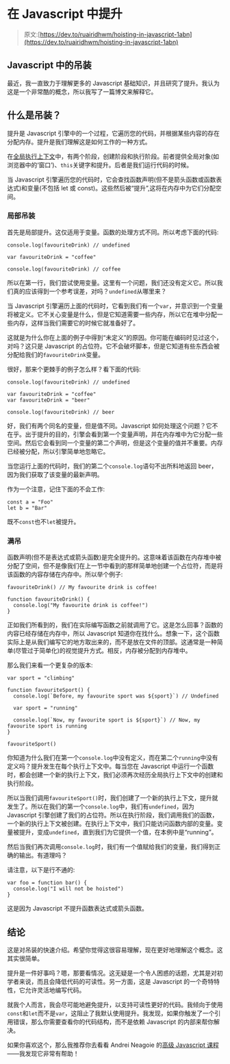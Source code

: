 # 在 Javascript 中提升

> 原文:[https://dev.to/ruairidhwm/hoisting-in-javascript-1abn](https://dev.to/ruairidhwm/hoisting-in-javascript-1abn)

## Javascript 中的吊装

最近，我一直致力于理解更多的 Javascript 基础知识，并且研究了提升。我认为这是一个非常酷的概念，所以我写了一篇博文来解释它。

## [](#what-is-hoisting)什么是吊装？

提升是 Javascript 引擎中的一个过程，它遍历您的代码，并根据某些内容的存在分配内存。提升是我们理解这是如何工作的一种方式。

在[全局执行上下文](http://davidshariff.com/blog/what-is-the-execution-context-in-javascript/)中，有两个阶段，创建阶段和执行阶段。前者提供全局对象(如浏览器中的‘窗口’)、`this`关键字和提升。后者是我们运行代码的时候。

当 Javascript 引擎遍历您的代码时，它会查找函数声明(但不是箭头函数或函数表达式)和变量(不包括 let 或 const)。这些然后被“提升”,这将在内存中为它们分配空间。

### [](#partial-hoisting)局部吊装

首先是局部提升。这仅适用于变量。函数的处理方式不同。所以考虑下面的代码:

```
console.log(favouriteDrink) // undefined

var favouriteDrink = "coffee"

console.log(favouriteDrink) // coffee 
```

所以在第一行，我们尝试使用变量。这里有一个问题，我们还没有定义它。所以我们真的应该得到一个参考误差，对吗？`undefined`从哪里来？

当 Javascript 引擎遍历上面的代码时，它看到我们有一个`var`，并意识到一个变量将被定义。它不关心变量是什么，但是它知道需要一些内存，所以它在堆中分配一些内存，这样当我们需要它的时候它就准备好了。

这就是为什么你在上面的例子中得到“未定义”的原因。你可能在编码时见过这个，对吗？这只是 Javascript 的占位符。它不会破坏脚本，但是它知道有些东西会被分配给我们的`favouriteDrink`变量。

很好，那来个更棘手的例子怎么样？看下面的代码:

```
console.log(favouriteDrink) // undefined

var favouriteDrink = "coffee"
var favouriteDrink = "beer"

console.log(favouriteDrink) // beer 
```

好，我们有两个同名的变量，但是值不同。Javascript 如何处理这个问题？它不在乎。出于提升的目的，引擎会看到第一个变量声明，并在内存堆中为它分配一些空间。然后它会看到同一个变量的第二个声明，但是这个变量的值并不重要。内存已经被分配，所以引擎简单地忽略它。

当您运行上面的代码时，我们的第二个`console.log`语句不出所料地返回 beer，因为我们获取了该变量的最新声明。

作为一个注意，记住下面的不会工作:

```
const a = "Foo"
let b = "Bar" 
```

既不`const`也不`let`被提升。

### [](#full-hoisting)满吊

函数声明(但不是表达式或箭头函数)是完全提升的。这意味着该函数在内存堆中被分配了空间，但不是像我们在上一节中看到的那样简单地创建一个占位符，而是将该函数的内容存储在内存中。所以举个例子:

```
favouriteDrink() // My favourite drink is coffee!

function favouriteDrink() {
  console.log("My favourite drink is coffee!")
} 
```

正如我们所看到的，我们在实际编写函数之前就调用了它。这是怎么回事？函数的内容已经存储在内存中，所以 Javascript 知道你在找什么。想象一下，这个函数实际上是从我们编写它的地方取出来的，而不是放在文件的顶部。这通常是一种简单(尽管过于简单化)的视觉提升方式。相反，内存被分配到内存堆中。

那么我们来看一个更复杂的版本:

```
var sport = "climbing"

function favouriteSport() {
  console.log(`Before, my favourite sport was ${sport}`) // Undefined

  var sport = "running"

  console.log(`Now, my favourite sport is ${sport}`) // Now, my favourite sport is running
}

favouriteSport() 
```

你知道为什么我们在第一个`console.log`中没有定义，而在第二个`running`中没有定义吗？提升发生在每个执行上下文中。每当您在 Javascript 中运行一个函数时，都会创建一个新的执行上下文，我们必须再次经历全局执行上下文中的创建和执行阶段。

所以当我们调用`favouriteSport()`时，我们创建了一个新的执行上下文，提升就发生了。所以在我们的第一个`console.log`中，我们有`undefined`，因为 Javascript 引擎创建了我们的占位符。所以在执行阶段，我们调用我们的函数，一个新的执行上下文被创建。在执行上下文中，我们只能访问函数内部的变量。变量被提升，变成`undefined`，直到我们为它提供一个值，在本例中是“running”。

然后当我们再次调用`console.log`时，我们有一个值赋给我们的变量，我们得到正确的输出。有道理吗？

请注意，以下是行不通的:

```
var foo = function bar() {
  console.log("I will not be hoisted")
} 
```

这是因为 Javascript 不提升函数表达式或箭头函数。

## [](#conclusion)结论

这是对吊装的快速介绍。希望你觉得这很容易理解，现在更好地理解这个概念。这其实很简单。

提升是一件好事吗？嗯，那要看情况。这无疑是一个令人困惑的话题，尤其是对初学者来说，而且会降低代码的可读性。另一方面，这是 Javascript 的一个奇特特性，它允许灵活地编写代码。

就我个人而言，我会尽可能地避免提升，以支持可读性更好的代码。我倾向于使用`const`和`let`而不是`var`，这阻止了我默认使用提升。我发现，如果你触发了一个引用错误，那么你需要查看你的代码结构，而不是依赖 Javascript 的内部来帮你解决。

如果你喜欢这个，那么我推荐你去看看 Andrei Neagoie 的[高级 Javascript 课程](https://www.udemy.com/advanced-javascript-concepts/)——我发现它非常有帮助！